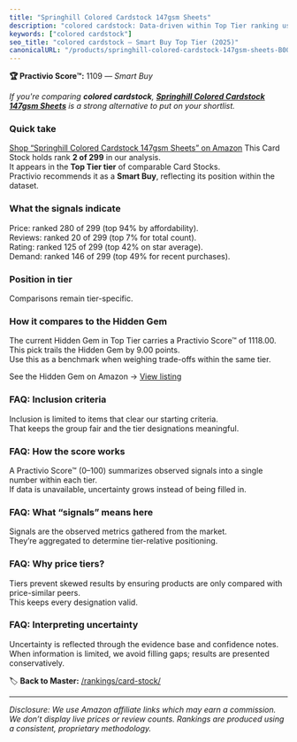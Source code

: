 ```yaml
---
title: "Springhill Colored Cardstock 147gsm Sheets"
description: "colored cardstock: Data-driven within Top Tier ranking using the Practivio Score™. Positioned by quality, value, demand, findability, momentum."
keywords: ["colored cardstock"]
seo_title: "colored cardstock — Smart Buy Top Tier (2025)"
canonicalURL: "/products/springhill-colored-cardstock-147gsm-sheets-B009ZMIQ8W/"
---
```


**🏆 Practivio Score™:** 1109 — _Smart Buy_


*If you're comparing **colored cardstock**, **[Springhill Colored Cardstock 147gsm Sheets](https://www.amazon.com/dp/B009ZMIQ8W?tag=practivio-20)** is a strong alternative to put on your shortlist.*
### Quick take
[Shop “Springhill Colored Cardstock 147gsm Sheets” on Amazon](https://www.amazon.com/dp/B009ZMIQ8W?tag=practivio-20)
This Card Stock holds rank **2 of 299** in our analysis.  
It appears in the **Top Tier tier** of comparable Card Stocks.  
Practivio recommends it as a **Smart Buy**, reflecting its position within the dataset.

### What the signals indicate
Price: ranked 280 of 299 (top 94% by affordability).  
Reviews: ranked 20 of 299 (top 7% for total count).  
Rating: ranked 125 of 299 (top 42% on star average).  
Demand: ranked 146 of 299 (top 49% for recent purchases).

### Position in tier
Comparisons remain tier-specific.

### How it compares to the Hidden Gem
The current Hidden Gem in Top Tier carries a Practivio Score™ of 1118.00.  
This pick trails the Hidden Gem by 9.00 points.  
Use this as a benchmark when weighing trade-offs within the same tier.  

See the Hidden Gem on Amazon → [View listing](https://www.amazon.com/dp/B00KKXA3LI?tag=practivio-20)

### FAQ: Inclusion criteria
Inclusion is limited to items that clear our starting criteria.  
That keeps the group fair and the tier designations meaningful.

### FAQ: How the score works
A Practivio Score™ (0–100) summarizes observed signals into a single number within each tier.  
If data is unavailable, uncertainty grows instead of being filled in.

### FAQ: What “signals” means here
Signals are the observed metrics gathered from the market.  
They’re aggregated to determine tier-relative positioning.

### FAQ: Why price tiers?
Tiers prevent skewed results by ensuring products are only compared with price-similar peers.  
This keeps every designation valid.

### FAQ: Interpreting uncertainty
Uncertainty is reflected through the evidence base and confidence notes.  
When information is limited, we avoid filling gaps; results are presented conservatively.


🏷️ **Back to Master:** [/rankings/card-stock/](/rankings/card-stock/)

---
_Disclosure: We use Amazon affiliate links which may earn a commission. We don’t display live prices or review counts. Rankings are produced using a consistent, proprietary methodology._
